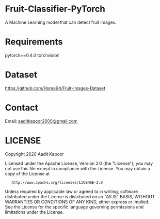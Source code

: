 # Fruit-Classifier-PyTorch
A Machine Learning model that can detect fruit images.

# Requirements
pytorch==0.4.0
torchvision

# Dataset
https://github.com/Horea94/Fruit-Images-Dataset

# Contact
Email: aaditkapoor2000@gmail.com

# LICENSE
Copyright 2020 Aadit Kapoor

   Licensed under the Apache License, Version 2.0 (the "License");
   you may not use this file except in compliance with the License.
   You may obtain a copy of the License at

       http://www.apache.org/licenses/LICENSE-2.0

   Unless required by applicable law or agreed to in writing, software
   distributed under the License is distributed on an "AS IS" BASIS,
   WITHOUT WARRANTIES OR CONDITIONS OF ANY KIND, either express or implied.
   See the License for the specific language governing permissions and
   limitations under the License.
